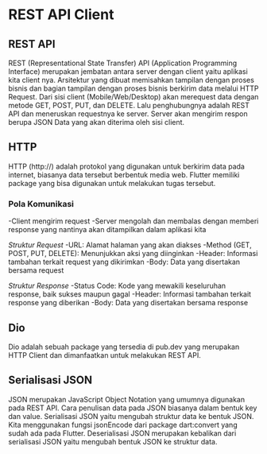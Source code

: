 # REST API Client

## REST API
REST (Representational State Transfer) API (Application Programming Interface) merupakan jembatan antara server dengan client yaitu aplikasi kita client nya. Arsitektur yang dibuat memisahkan tampilan dengan proses bisnis dan bagian tampilan dengan proses bisnis berkirim data melalui HTTP Request. 
Dari sisi client (Mobile/Web/Desktop) akan merequest data dengan metode GET, POST, PUT, dan DELETE. Lalu penghubungnya adalah REST API dan meneruskan requestnya ke server. Server akan mengirim respon berupa JSON Data yang akan diterima oleh sisi client.

## HTTP
HTTP (http://) adalah protokol yang digunakan untuk berkirim data pada internet, biasanya data tersebut berbentuk media web. Flutter memiliki package yang bisa digunakan untuk melakukan tugas tersebut. 

### Pola Komunikasi
-Client mengirim request
-Server mengolah dan membalas dengan memberi response yang nantinya akan ditampilkan dalam aplikasi kita

_Struktur Request_
-URL: Alamat halaman yang akan diakses
-Method (GET, POST, PUT, DELETE): Menunjukkan aksi yang diinginkan
-Header: Informasi tambahan terkait request yang dikirimkan
-Body: Data yang disertakan bersama request

_Struktur Response_
-Status Code: Kode yang mewakili keseluruhan response, baik sukses maupun gagal
-Header: Informasi tambahan terkait response yang diberikan
-Body: Data yang disertakan bersama response

## Dio
Dio adalah sebuah package yang tersedia di pub.dev yang merupakan HTTP Client dan dimanfaatkan untuk melakukan REST API.

## Serialisasi JSON
JSON merupakan JavaScript Object Notation yang umumnya digunakan pada REST API. Cara penulisan data pada JSON biasanya dalam bentuk key dan value. 
Serialisasi JSON yaitu mengubah struktur data ke bentuk JSON. Kita menggunakan fungsi jsonEncode dari package dart:convert yang sudah ada pada Flutter.
Deserialisasi JSON merupakan kebalikan dari serialisasi JSON yaitu mengubah bentuk JSON ke struktur data.

